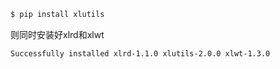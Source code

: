 ```bash
$ pip install xlutils
```

则同时安装好xlrd和xlwt

```bash
Successfully installed xlrd-1.1.0 xlutils-2.0.0 xlwt-1.3.0
```
